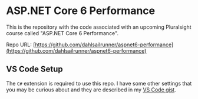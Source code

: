 # ASP.NET Core 6 Performance

This is the repository with the code associated with an upcoming Pluralsight course called "ASP.NET Core 6 Performance".

Repo URL: [https://github.com/dahlsailrunner/aspnet6-performance](https://github.com/dahlsailrunner/aspnet6-performance)

## VS Code Setup

The `C#` extension is required to use this repo.  I have some other settings that you may be curious about
and they are described in my [VS Code gist](https://gist.github.com/dahlsailrunner/1765b807940e29951ea6bdfb36cd85dd).
